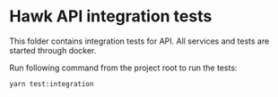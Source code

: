 # Hawk API integration tests

This folder contains integration tests for API.
All services and tests are started through docker.

Run following command from the project root to run the tests:
```shell
yarn test:integration
```
